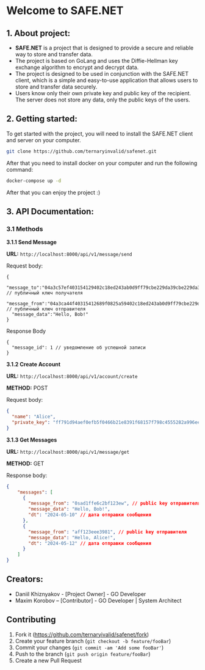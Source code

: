 # Welcome to SAFE.NET

## 1. About project:
* **SAFE.NET** is a project that is designed to provide a secure and reliable way to store and transfer data.
* The project is based on GoLang and uses the Diffie-Hellman key exchange algorithm to encrypt and decrypt data.
* The project is designed to be used in conjunction with the SAFE.NET client, which is a simple and easy-to-use application that allows users to store and transfer data securely.
* Users know only their own private key and public key of the recipient. The server does not store any data, only the public keys of the users.

## 2. Getting started:

To get started with the project, you will need to install the SAFE.NET client and server on your computer.
```sh
git clone https://github.com/ternaryinvalid/safenet.git
```

After that you need to install docker on your computer and run the following command:
```sh
docker-compose up -d
```

After that you can enjoy the project :)

## 3. API Documentation:

### 3.1 Methods

**3.1.1 Send Message**

**URL:**
    `http://localhost:8000/api/v1/message/send`

Request body:
```json5
{
  "message_to":"04a3c57ef403154129402c18ed243ab0d9ff79cbe229da39cbe229da308e079d965361ce2f3a771276f8e04692710dd393ef4b659784093ef4b6597840be2e2ac2a1", // публичный ключ получателя
  "message_from":"04a3ca44f40315412689f0825a59402c18ed243ab0d9ff79cbe229da308e079d965361ce2f3a771276f8e04692710dd393ef4b6597840be2e28781e18ae5f1aca5", // публичный ключ отправителя
  "message_data":"Hello, Bob!"
}
```

Response Body
```json5
{
  "message_id": 1 // уведомление об успешной записи
}
```

**3.1.2 Create Account**

**URL:**
`http://localhost:8000/api/v1/account/create`

**METHOD:** POST

Request body:
```json
{
  "name": "Alice",
  "private_key": "ff791d94aef0efb5f0466b21e8391f68157f798c4555282a996eef957482965a" // опциональное поле для генерации собственных ключей
}
```

**3.1.3 Get Messages**

**URL:**
    `http://localhost:8000/api/v1/message/get`

**METHOD:** GET

Response body:
```json
{
    "messages": [
      {
        "message_from": "0sad1ffe6c2bf123ew", // public key отправителя
        "message_data": "Hello, Bob!",
        "dt": "2024-05-10" // дата отправки сообщения
      },
      {
        "message_from": "aff123eee3981", // public key отправителя
        "message_data": "Hello, Alice!",
        "dt": "2024-05-12" // дата отправки сообщения
      }
    ]
}
```

## Creators:

* Daniil Khiznyakov - [Project Owner] - GO Developer
* Maxim Korobov – [Contributor] - GO Developer | System Architect

## Contributing

1. Fork it (<https://github.com/ternaryivalid/safenet/fork>)
2. Create your feature branch (`git checkout -b feature/fooBar`)
3. Commit your changes (`git commit -am 'Add some fooBar'`)
4. Push to the branch (`git push origin feature/fooBar`)
5. Create a new Pull Request